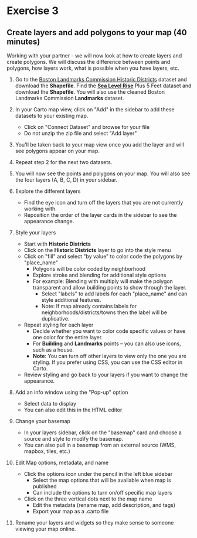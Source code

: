 # **Exercise 3** 

## **Create layers and add polygons to your map (40 minutes)**

Working with your partner - we will now look at how to create layers and create polygons. We will discuss the difference between points and polygons, how layers work, what is possible when you have layers, etc.

1. Go to the [Boston Landmarks Commission Historic Districts](https://data.boston.gov/dataset/boston-landmarks-commission-blc-historic-districts) dataset and download the **Shapefile**. Find the [**Sea Level Rise**](https://data.boston.gov/dataset/sea-level-rise-plus-5-feet) Plus 5 Feet dataset and download the **Shapefile**. You will also use the cleaned Boston Landmarks Commission **Landmarks** dataset.

2.  In your Carto map view, click on "Add" in the sidebar to add these datasets to your existing map.
     * Click on "Connect Dataset" and browse for your file
     * Do not unzip the zip file and select "Add layer"

3. You'll be taken back to your map view once you add the layer and will see polygons appear on your map.

4. Repeat step 2 for the next two datasets.

5. You will now see the points and polygons on your map. You will also see the four layers (A, B, C, D) in your sidebar.

6. Explore the different layers
   * Find the eye icon and turn off the layers that you are not currently working with.
   * Reposition the order of the layer cards in the sidebar to see the appearance change.

7. Style your layers
   * Start with **Historic Districts**
   * Click on the **Historic Districts** layer to go into the style menu
   * Click on "fill" and select "by value" to color code the polygons by "place_name"
     * Polygons will be color coded by neighborhood
     * Explore stroke and blending for additional style options 
     * For example: Blending with multiply will make the polygon transparent and allow building points to show through the layer.
       * Select "labels" to add labels for each "place_name" and can style additional features.
       * Note: If map already contains labels for neighborhoods/districts/towns then the label will be duplicative.
   * Repeat styling for each layer
      * Decide whether you want to color code specific values or have one color for the entire layer.
      * For **Building** and **Landmarks** points – you can also use icons, such as a house.
      * **Note**: You can turn off other layers to view only the one you are styling. If you prefer using CSS, you can use the CSS editor in Carto.
    * Review styling and go back to your layers if you want to change the appearance.

8.  Add an info window using the "Pop-up" option
     * Select data to display
    * You can also edit this in the HTML editor

9.  Change your basemap
     * In your layers sidebar, click on the "basemap" card and choose a source and style to modify the basemap.
     * You can also pull in a basemap from an external source (WMS, mapbox, tiles, etc.)

10. Edit Map options, metadata, and name
    * Click the options icon under the pencil in the left blue sidebar
      * Select the map options that will be available when map is published
      * Can include the options to turn on/off specific map layers
    * Click on the three vertical dots next to the map name
      * Edit the metadata (rename map, add description, and tags)
      * Export your map as a .carto file

11. Rename your layers and widgets so they make sense to someone viewing your map online.
